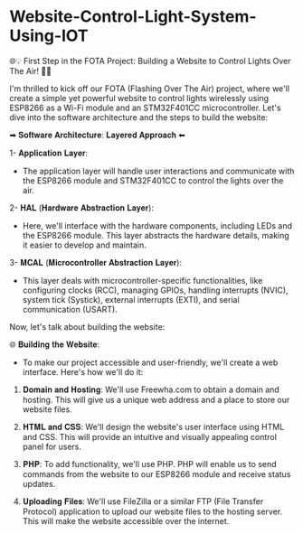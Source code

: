 # Website-Control-Light-System-Using-IOT
🌐💡 First Step in the FOTA Project: Building a Website to Control Lights Over The Air! 🚀🔌



I'm thrilled to kick off our FOTA (Flashing Over The Air) project, where we'll create a simple yet powerful website to control lights wirelessly using ESP8266 as a Wi-Fi module and an STM32F401CC microcontroller. Let's dive into the software architecture and the steps to build the website:



➡ 𝐒𝐨𝐟𝐭𝐰𝐚𝐫𝐞 𝐀𝐫𝐜𝐡𝐢𝐭𝐞𝐜𝐭𝐮𝐫𝐞: 𝐋𝐚𝐲𝐞𝐫𝐞𝐝 𝐀𝐩𝐩𝐫𝐨𝐚𝐜𝐡 ⬅



1- 𝐀𝐩𝐩𝐥𝐢𝐜𝐚𝐭𝐢𝐨𝐧 𝐋𝐚𝐲𝐞𝐫:

  - The application layer will handle user interactions and communicate with the ESP8266 module and STM32F401CC to control the lights over the air.



2- 𝐇𝐀𝐋 (𝐇𝐚𝐫𝐝𝐰𝐚𝐫𝐞 𝐀𝐛𝐬𝐭𝐫𝐚𝐜𝐭𝐢𝐨𝐧 𝐋𝐚𝐲𝐞𝐫):

  - Here, we'll interface with the hardware components, including LEDs and the ESP8266 module. This layer abstracts the hardware details, making it easier to develop and maintain.



3- 𝐌𝐂𝐀𝐋 (𝐌𝐢𝐜𝐫𝐨𝐜𝐨𝐧𝐭𝐫𝐨𝐥𝐥𝐞𝐫 𝐀𝐛𝐬𝐭𝐫𝐚𝐜𝐭𝐢𝐨𝐧 𝐋𝐚𝐲𝐞𝐫):

  - This layer deals with microcontroller-specific functionalities, like configuring clocks (RCC), managing GPIOs, handling interrupts (NVIC), system tick (Systick), external interrupts (EXTI), and serial communication (USART).



Now, let's talk about building the website:



🌐 𝐁𝐮𝐢𝐥𝐝𝐢𝐧𝐠 𝐭𝐡𝐞 𝐖𝐞𝐛𝐬𝐢𝐭𝐞:

  - To make our project accessible and user-friendly, we'll create a web interface. Here's how we'll do it:



  1. 𝐃𝐨𝐦𝐚𝐢𝐧 𝐚𝐧𝐝 𝐇𝐨𝐬𝐭𝐢𝐧𝐠: We'll use Freewha.com to obtain a domain and hosting. This will give us a unique web address and a place to store our website files.



  2. 𝐇𝐓𝐌𝐋 𝐚𝐧𝐝 𝐂𝐒𝐒: We'll design the website's user interface using HTML and CSS. This will provide an intuitive and visually appealing control panel for users.



  3. 𝐏𝐇𝐏: To add functionality, we'll use PHP. PHP will enable us to send commands from the website to our ESP8266 module and receive status updates.



  4. 𝐔𝐩𝐥𝐨𝐚𝐝𝐢𝐧𝐠 𝐅𝐢𝐥𝐞𝐬: We'll use FileZilla or a similar FTP (File Transfer Protocol) application to upload our website files to the hosting server. This will make the website accessible over the internet.




 

